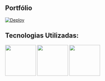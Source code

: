 ## Portfólio

[![Deploy](https://img.shields.io/badge/Acesse%20Aqui%20o%20Site%20No%20Ar-red)](https://jimmy2202.github.io/Personal-Portfolio/)

## Tecnologias Utilizadas:
<img src="https://i.imgur.com/mG2m2mV.gif" width="100" heigth="100"></img>
<img src="https://i.imgur.com/a0c1jMS.png" width="100" heigth="100"></img>
<img src="https://i.imgur.com/rtjYk6K.png" width="100" heigth="100"></img>
